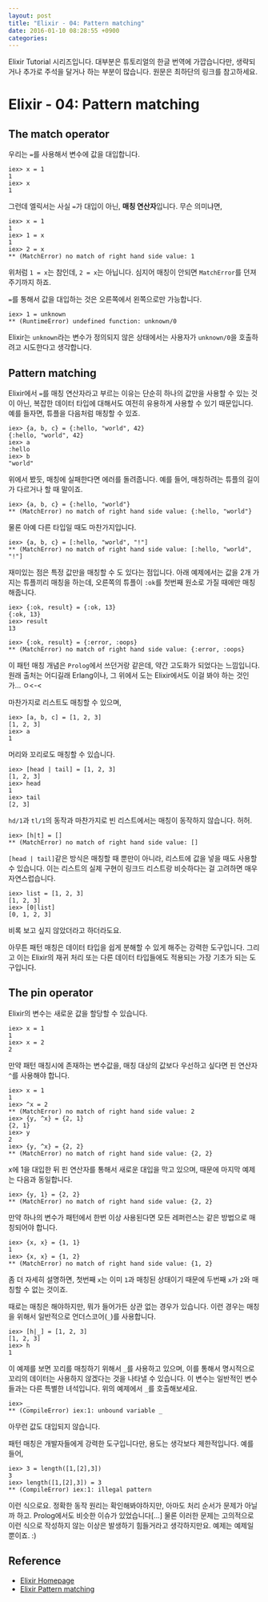 ```yaml
---
layout: post
title: "Elixir - 04: Pattern matching"
date: 2016-01-10 08:28:55 +0900
categories:
---
```


Elixir Tutorial 시리즈입니다. 대부분은 튜토리얼의 한글 번역에 가깝습니다만, 생략되거나 추가로 주석을 달거나 하는 부분이 많습니다. 원문은 최하단의 링크를 참고하세요.

# Elixir - 04: Pattern matching

## The match operator

우리는 `=`를 사용해서 변수에 값을 대입합니다.

```iex
iex> x = 1
1
iex> x
1
```

그런데 엘릭서는 사실 `=`가 대입이 아닌, **매칭 연산자**입니다. 무슨 의미냐면,

```iex
iex> x = 1
1
iex> 1 = x
1
iex> 2 = x
** (MatchError) no match of right hand side value: 1
```

위처럼 `1 = x`는 참인데, `2 = x`는 아닙니다. 심지어 매칭이 안되면 `MatchError`를 던져주기까지 하죠.

`=`를 통해서 값을 대입하는 것은 오른쪽에서 왼쪽으로만 가능합니다.

```iex
iex> 1 = unknown
** (RuntimeError) undefined function: unknown/0
````

Elixir는 `unknown`라는 변수가 정의되지 않은 상태에서는 사용자가 `unknown/0`을 호출하려고 시도한다고 생각합니다.

## Pattern matching

Elixir에서 `=`를 매칭 연산자라고 부르는 이유는 단순히 하나의 값만을 사용할 수 있는 것이 아닌, 복잡한 데이터 타입에 대해서도 여전히 유용하게 사용할 수 있기 때문입니다. 예를 들자면, 튜플을 다음처럼 매칭할 수 있죠.

```iex
iex> {a, b, c} = {:hello, "world", 42}
{:hello, "world", 42}
iex> a
:hello
iex> b
"world"
```

위에서 봤듯, 매칭에 실패한다면 에러를 돌려줍니다. 예를 들어, 매칭하려는 튜플의 길이가 다르거나 할 때 말이죠.

```iex
iex> {a, b, c} = {:hello, "world"}
** (MatchError) no match of right hand side value: {:hello, "world"}
```

물론 아예 다른 타입일 때도 마찬가지입니다.

```iex
iex> {a, b, c} = [:hello, "world", "!"]
** (MatchError) no match of right hand side value: [:hello, "world", "!"]
```

재미있는 점은 특정 값만을 매칭할 수 도 있다는 점입니다. 아래 예제에서는 값을 2개 가지는 튜플끼리 매칭을 하는데, 오른쪽의 튜플이 `:ok`를 첫번째 원소로 가질 때에만 매칭해줍니다.

```iex
iex> {:ok, result} = {:ok, 13}
{:ok, 13}
iex> result
13

iex> {:ok, result} = {:error, :oops}
** (MatchError) no match of right hand side value: {:error, :oops}
```

이 패턴 매칭 개념은 `Prolog`에서 쓰던거랑 같은데, 약간 고도화가 되었다는 느낌입니다. 원래 출처는 어디길래 Erlang이나, 그 위에서 도는 Elixir에서도 이걸 봐야 하는 것인가... ㅇ<-<

마찬가지로 리스트도 매칭할 수 있으며,

```iex
iex> [a, b, c] = [1, 2, 3]
[1, 2, 3]
iex> a
1
```

머리와 꼬리로도 매칭할 수 있습니다.

```iex
iex> [head | tail] = [1, 2, 3]
[1, 2, 3]
iex> head
1
iex> tail
[2, 3]
```

`hd/1`과 `tl/1`의 동작과 마찬가지로 빈 리스트에서는 매칭이 동작하지 않습니다. 허허.

```iex
iex> [h|t] = []
** (MatchError) no match of right hand side value: []
```

`[head | tail]`같은 방식은 매칭할 때 뿐만이 아니라, 리스트에 값을 넣을 때도 사용할 수 있습니다. 이는 리스트의 실제 구현이 링크드 리스트랑 비슷하다는 걸 고려하면 매우 자연스럽습니다.

```iex
iex> list = [1, 2, 3]
[1, 2, 3]
iex> [0|list]
[0, 1, 2, 3]
```

비록 보고 싶지 않았더라고 하더라도요.

아무튼 패턴 매칭은 데이터 타입을 쉽게 분해할 수 있게 해주는 강력한 도구입니다. 그리고 이는 Elixir의 재귀 처리 또는 다른 데이터 타입들에도 적용되는 가장 기초가 되는 도구입니다.

## The pin operator

Elixir의 변수는 새로운 값을 할당할 수 있습니다.

```iex
iex> x = 1
1
iex> x = 2
2
```

만약 패턴 매칭시에 존재하는 변수값을, 매칭 대상의 값보다 우선하고 싶다면 핀 연산자 `^`를 사용해야 합니다.

```iex
iex> x = 1
1
iex> ^x = 2
** (MatchError) no match of right hand side value: 2
iex> {y, ^x} = {2, 1}
{2, 1}
iex> y
2
iex> {y, ^x} = {2, 2}
** (MatchError) no match of right hand side value: {2, 2}
```

x에 1을 대입한 뒤 핀 연산자를 통해서 새로운 대입을 막고 있으며, 때문에 마지막 예제는 다음과 동일합니다.

```
iex> {y, 1} = {2, 2}
** (MatchError) no match of right hand side value: {2, 2}
```

만약 하나의 변수가 패턴에서 한번 이상 사용된다면 모든 레퍼런스는 같은 방법으로 매칭되어야 합니다.

```iex
iex> {x, x} = {1, 1}
1
iex> {x, x} = {1, 2}
** (MatchError) no match of right hand side value: {1, 2}
```

좀 더 자세히 설명하면, 첫번째 `x`는 이미 `1`과 매칭된 상태이기 때문에 두번째 `x`가 `2`와 매칭할 수 없는 것이죠.

때로는 매칭은 해야하지만, 뭐가 들어가든 상관 없는 경우가 있습니다. 이런 경우는 매칭을 위해서 일반적으로 언더스코어(`_`)를 사용합니다.

```iex
iex> [h|_] = [1, 2, 3]
[1, 2, 3]
iex> h
1
```

이 예제를 보면 꼬리를 매칭하기 위해서 `_`를 사용하고 있으며, 이를 통해서 명시적으로 꼬리의 데이터는 사용하지 않겠다는 것을 나타낼 수 있습니다. 이 변수는 일반적인 변수들과는 다른 특별한 녀석입니다. 위의 예제에서 `_`를 호출해보세요.

```iex
iex> _
** (CompileError) iex:1: unbound variable _
```

아무런 값도 대입되지 않습니다.

패턴 매칭은 개발자들에게 강력한 도구입니다만, 용도는 생각보다 제한적입니다. 예를 들어, 

```iex
iex> 3 = length([1,[2],3])
3
iex> length([1,[2],3]) = 3
** (CompileError) iex:1: illegal pattern
```

이런 식으로요. 정확한 동작 원리는 확인해봐야하지만, 아마도 처리 순서가 문제가 아닐까 하고. Prolog에서도 비슷한 이슈가 있었습니다[...] 물론 이러한 문제는 고의적으로 이런 식으로 작성하지 않는 이상은 발생하기 힘들거라고 생각하지만요. 예제는 예제일 뿐이죠. :)

## Reference
 * [Elixir Homepage](http://elixir-lang.org)
 * [Elixir Pattern matching](http://elixir-lang.org/getting-started/pattern-matching.html)
